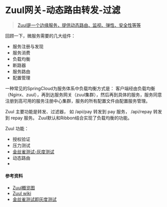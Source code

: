 # Zuul网关-动态路由转发-过滤

>[Zuul是一个边缘服务，提供动态路由、监视、弹性、安全性等等](https://github.com/Netflix/zuul)

回顾一下，微服务需要的几大组件： 
- 服务注册与发现
- 服务消费
- 负载均衡
- 断路器
- 服务路由
- 配置管理

一种常见的SpringCloud为服务体系中负载均衡方式是： 客户端经由负载均衡（Nginx、zuul），再到达服务网关（zuul集群），然后再到具体的服务，服务同意注册到高可用的服务注册中心集群，服务的所有配置文件由配置服务管理。

Zuul 主要功能是转发、过滤器， 如 /api/pay 转发到 pay 服务， /api/repay 转发到 repay 服务。
Zuul默认和Ribbon结合实现了负载均衡的功能。

Zuul 功能：

- 授权验证
- 压力测试
- [金丝雀测试-灰度测试](https://www.cnblogs.com/apanly/p/8784096.html)
- 动态路由
- 


#### 参考资料

- [Zuul概览图](http://www.cnblogs.com/davidwang456/p/6411016.html)
- [Zuul wiki](https://github.com/Netflix/zuul/wiki/Getting-Started-2.0)
- [金丝雀测试即灰度测试](https://www.cnblogs.com/apanly/p/8784096.html)

